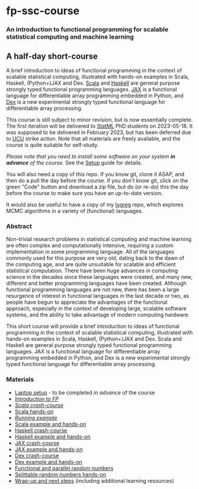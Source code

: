 # fp-ssc-course

### An introduction to functional programming for scalable statistical computing and machine learning

## A half-day short-course

A brief introduction to ideas of functional programming in the context
of scalable statistical computing, illustrated with hands-on examples
in Scala, Haskell, (Python+)JAX and
Dex. [Scala](https://www.scala-lang.org/) and
[Haskell](https://www.haskell.org/) are general purpose strongly typed
functional programming
languages. [JAX](https://jax.readthedocs.io/en/latest/) is a
functional language for differentiable array programming embedded in
Python, and [Dex](https://github.com/google-research/dex-lang) is a
new experimental strongly typed functional language for differentiable
array processing.

This course is still subject to minor revision, but is now essentially complete. The first iteration will be delivered to [StatML](https://statml.io/) PhD students on 2023-05-18. It was supposed to be delivered in February 2023, but has been deferred due to [UCU](https://www.ucu.org.uk/) strike action. Note that all materials are freely available, and the course is quite suitable for self-study.

*Please note that you need to install some software on your system **in advance** of the course.* See the [Setup](Setup.md) guide for details.

You will also need a copy of this repo. If you know git, clone it ASAP, and then do a pull the day before the course. If you don't know git, click on the green "Code" button and download a zip file, but do (or re-do) this the day before the course to make sure you have an up-to-date version.

It would also be useful to have a copy of my [logreg](https://github.com/darrenjw/logreg) repo, which explores MCMC algorithms in a variety of (functional) languages.

### Abstract

Non-trivial research problems in statistical computing and machine
learning are often complex and computationally intensive, requiring a
custom implementation in some programming language. All of the
languages commonly used for this purpose are very old, dating back to
the dawn of the computing age, and are quite unsuitable for scalable
and efficient statistical computation. There have been huge advances in
computing science in the decades since these languages were created,
and many new, different and better programming languages have been
created. Although functional programming languages are not new, there
has been a large resurgence of interest in functional languages in the
last decade or two, as people have begun to appreciate the advantages
of the functional approach, especially in the context of developing
large, scalable software systems, and the ability to take advantage of
modern computing hardware.

This short course will provide a brief introduction to ideas of
functional programming in the context of scalable statistical
computing, illustrated with hands-on examples in Scala, Haskell,
(Python+)JAX and Dex. Scala and Haskell are general purpose strongly
typed functional programming languages. JAX is a functional language
for differentiable array programming embedded in Python, and Dex is a
new experimental strongly typed functional language for differentiable
array processing.

### Materials

* [Laptop setup](Setup.md) - to be completed *in advance* of the course
* [*Introduction to FP*](Intro/Readme.md)
* [*Scala crash-course*](Scala/md/ScalaCC.md)
* [Scala hands-on](Scala/md/ScalaHO.md)
* [*Running example*](Intro/Example.md)
* [Scala example and hands-on](Scala/md/Example.md)
* [Haskell crash-course](Haskell/README.md)
* [Haskell example and hands-on](Haskell/Example.md)
* [JAX crash-course](JAX/Readme.md)
* [JAX example and hands-on](JAX/Example.md)
* [Dex crash-course](https://darrenjw.github.io/fp-ssc-course/DexCC.html)
* [Dex example and hands-on](Dex/Example.md)
* [Functional and parallel random numbers](Intro/Random.md)
* [Splittable random numbers hands-on](Intro/RandomHO.md)
* [Wrap-up and next steps](Intro/Resources.md) (including additional learning resources)




